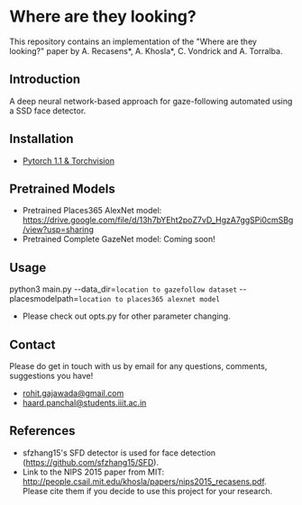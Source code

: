 # Where are they looking?

This repository contains an implementation of the "Where are they looking?" paper by A. Recasens*, A. Khosla*, C. Vondrick and A. Torralba.

## Introduction

A deep neural network-based approach for gaze-following automated using a SSD face detector.

## Installation

- [Pytorch 1.1 & Torchvision](https://pytorch.org/)

## Pretrained Models

* Pretrained Places365 AlexNet model: https://drive.google.com/file/d/13h7bYEht2poZ7vD_HgzA7ggSPi0cmSBg/view?usp=sharing 
* Pretrained Complete GazeNet model: Coming soon!


## Usage

python3 main.py --data_dir=`location to gazefollow dataset` --placesmodelpath=`location to places365 alexnet model`


* Please check out opts.py for other parameter changing.

## Contact

Please do get in touch with us by email for any questions, comments, suggestions you have!

* rohit.gajawada@gmail.com
* haard.panchal@students.iiit.ac.in

## References

* sfzhang15's SFD detector is used for face detection (https://github.com/sfzhang15/SFD).
* Link to the NIPS 2015 paper from MIT: http://people.csail.mit.edu/khosla/papers/nips2015_recasens.pdf. Please cite them if you decide to use this project for your research.
